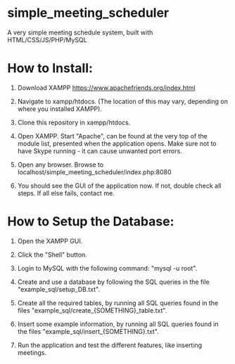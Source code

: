 # simple_meeting_scheduler
A very simple meeting schedule system, built with HTML/CSS/JS/PHP/MySQL

# How to Install:

1. Download XAMPP
<https://www.apachefriends.org/index.html>

2. Navigate to xampp/htdocs. (The location of this may vary, depending on where you installed XAMPP).

3. Clone this repository in xampp/htdocs.

4. Open XAMPP. Start "Apache", can be found at the very top of the module list, presented when the application opens. Make sure not to have Skype running - it can cause unwanted port errors.

5. Open any browser. Browse to localhost/simple_meeting_scheduler/index.php:8080

6. You should see the GUI of the application now. If not, double check all steps. If all else fails, contact me.

# How to Setup the Database:

1. Open the XAMPP GUI.

2. Click the "Shell" button.

3. Login to MySQL with the following command: "mysql -u root".

4. Create and use a database by following the SQL queries in the file "example_sql/setup_DB.txt".

5. Create all the required tables, by running all SQL queries found in the files "example_sql/create_{SOMETHING}_table.txt".

6. Insert some example information, by running all SQL queries found in the files "example_sql/insert_{SOMETHING}.txt".

7. Run the application and test the different features, like inserting meetings.